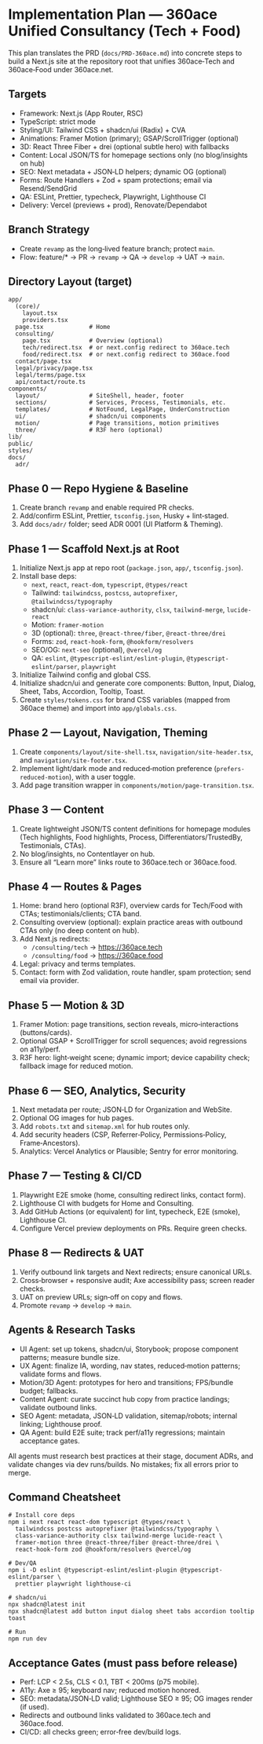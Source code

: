 # Implementation Plan — 360ace Unified Consultancy (Tech + Food)

This plan translates the PRD (`docs/PRD-360ace.md`) into concrete steps to build a Next.js site at the repository root that unifies 360ace‑Tech and 360ace‑Food under 360ace.net.

## Targets
- Framework: Next.js (App Router, RSC)
- TypeScript: strict mode
- Styling/UI: Tailwind CSS + shadcn/ui (Radix) + CVA
- Animations: Framer Motion (primary); GSAP/ScrollTrigger (optional)
- 3D: React Three Fiber + drei (optional subtle hero) with fallbacks
- Content: Local JSON/TS for homepage sections only (no blog/insights on hub)
- SEO: Next metadata + JSON‑LD helpers; dynamic OG (optional)
- Forms: Route Handlers + Zod + spam protections; email via Resend/SendGrid
- QA: ESLint, Prettier, typecheck, Playwright, Lighthouse CI
- Delivery: Vercel (previews + prod), Renovate/Dependabot

## Branch Strategy
- Create `revamp` as the long‑lived feature branch; protect `main`.
- Flow: feature/* → PR → `revamp` → QA → `develop` → UAT → `main`.

## Directory Layout (target)
```
app/
  (core)/
    layout.tsx
    providers.tsx
  page.tsx             # Home
  consulting/
    page.tsx           # Overview (optional)
    tech/redirect.tsx  # or next.config redirect to 360ace.tech
    food/redirect.tsx  # or next.config redirect to 360ace.food
  contact/page.tsx
  legal/privacy/page.tsx
  legal/terms/page.tsx
  api/contact/route.ts
components/
  layout/              # SiteShell, header, footer
  sections/            # Services, Process, Testimonials, etc.
  templates/           # NotFound, LegalPage, UnderConstruction
  ui/                  # shadcn/ui components
  motion/              # Page transitions, motion primitives
  three/               # R3F hero (optional)
lib/
public/
styles/
docs/
  adr/
```

## Phase 0 — Repo Hygiene & Baseline
1) Create branch `revamp` and enable required PR checks.
2) Add/confirm ESLint, Prettier, `tsconfig.json`, Husky + lint‑staged.
3) Add `docs/adr/` folder; seed ADR 0001 (UI Platform & Theming).

## Phase 1 — Scaffold Next.js at Root
1) Initialize Next.js app at repo root (`package.json`, `app/`, `tsconfig.json`).
2) Install base deps:
   - `next`, `react`, `react-dom`, `typescript`, `@types/react`
   - Tailwind: `tailwindcss`, `postcss`, `autoprefixer`, `@tailwindcss/typography`
   - shadcn/ui: `class-variance-authority`, `clsx`, `tailwind-merge`, `lucide-react`
   - Motion: `framer-motion`
   - 3D (optional): `three`, `@react-three/fiber`, `@react-three/drei`
   - Forms: `zod`, `react-hook-form`, `@hookform/resolvers`
   - SEO/OG: `next-seo` (optional), `@vercel/og`
   - QA: `eslint`, `@typescript-eslint/eslint-plugin`, `@typescript-eslint/parser`, `playwright`
3) Initialize Tailwind config and global CSS.
4) Initialize shadcn/ui and generate core components: Button, Input, Dialog, Sheet, Tabs, Accordion, Tooltip, Toast.
5) Create `styles/tokens.css` for brand CSS variables (mapped from 360ace theme) and import into `app/globals.css`.

## Phase 2 — Layout, Navigation, Theming
1) Create `components/layout/site-shell.tsx`, `navigation/site-header.tsx`, and `navigation/site-footer.tsx`.
2) Implement light/dark mode and reduced‑motion preference (`prefers-reduced-motion`), with a user toggle.
3) Add page transition wrapper in `components/motion/page-transition.tsx`.

## Phase 3 — Content
1) Create lightweight JSON/TS content definitions for homepage modules (Tech highlights, Food highlights, Process, Differentiators/TrustedBy, Testimonials, CTAs).
2) No blog/insights, no Contentlayer on hub.
3) Ensure all “Learn more” links route to 360ace.tech or 360ace.food.

## Phase 4 — Routes & Pages
1) Home: brand hero (optional R3F), overview cards for Tech/Food with CTAs; testimonials/clients; CTA band.
2) Consulting overview (optional): explain practice areas with outbound CTAs only (no deep content on hub).
3) Add Next.js redirects:
   - `/consulting/tech` → https://360ace.tech
   - `/consulting/food` → https://360ace.food
4) Legal: privacy and terms templates.
5) Contact: form with Zod validation, route handler, spam protection; send email via provider.

## Phase 5 — Motion & 3D
1) Framer Motion: page transitions, section reveals, micro‑interactions (buttons/cards).
2) Optional GSAP + ScrollTrigger for scroll sequences; avoid regressions on a11y/perf.
3) R3F hero: light‑weight scene; dynamic import; device capability check; fallback image for reduced motion.

## Phase 6 — SEO, Analytics, Security
1) Next metadata per route; JSON‑LD for Organization and WebSite.
2) Optional OG images for hub pages.
3) Add `robots.txt` and `sitemap.xml` for hub routes only.
4) Add security headers (CSP, Referrer‑Policy, Permissions‑Policy, Frame‑Ancestors).
5) Analytics: Vercel Analytics or Plausible; Sentry for error monitoring.

## Phase 7 — Testing & CI/CD
1) Playwright E2E smoke (home, consulting redirect links, contact form).
2) Lighthouse CI with budgets for Home and Consulting.
3) Add GitHub Actions (or equivalent) for lint, typecheck, E2E (smoke), Lighthouse CI.
4) Configure Vercel preview deployments on PRs. Require green checks.

## Phase 8 — Redirects & UAT
1) Verify outbound link targets and Next redirects; ensure canonical URLs.
2) Cross‑browser + responsive audit; Axe accessibility pass; screen reader checks.
3) UAT on preview URLs; sign‑off on copy and flows.
4) Promote `revamp` → `develop` → `main`.

## Agents & Research Tasks
- UI Agent: set up tokens, shadcn/ui, Storybook; propose component patterns; measure bundle size.
- UX Agent: finalize IA, wording, nav states, reduced‑motion patterns; validate forms and flows.
- Motion/3D Agent: prototypes for hero and transitions; FPS/bundle budget; fallbacks.
- Content Agent: curate succinct hub copy from practice landings; validate outbound links.
- SEO Agent: metadata, JSON‑LD validation, sitemap/robots; internal linking; Lighthouse proof.
- QA Agent: build E2E suite; track perf/a11y regressions; maintain acceptance gates.

All agents must research best practices at their stage, document ADRs, and validate changes via dev runs/builds. No mistakes; fix all errors prior to merge.

## Command Cheatsheet
```
# Install core deps
npm i next react react-dom typescript @types/react \
  tailwindcss postcss autoprefixer @tailwindcss/typography \
  class-variance-authority clsx tailwind-merge lucide-react \
  framer-motion three @react-three/fiber @react-three/drei \
  react-hook-form zod @hookform/resolvers @vercel/og

# Dev/QA
npm i -D eslint @typescript-eslint/eslint-plugin @typescript-eslint/parser \
  prettier playwright lighthouse-ci

# shadcn/ui
npx shadcn@latest init
npx shadcn@latest add button input dialog sheet tabs accordion tooltip toast

# Run
npm run dev
```

## Acceptance Gates (must pass before release)
- Perf: LCP < 2.5s, CLS < 0.1, TBT < 200ms (p75 mobile).
- A11y: Axe ≥ 95; keyboard nav; reduced motion honored.
- SEO: metadata/JSON‑LD valid; Lighthouse SEO ≥ 95; OG images render (if used).
- Redirects and outbound links validated to 360ace.tech and 360ace.food.
- CI/CD: all checks green; error‑free dev/build logs.

